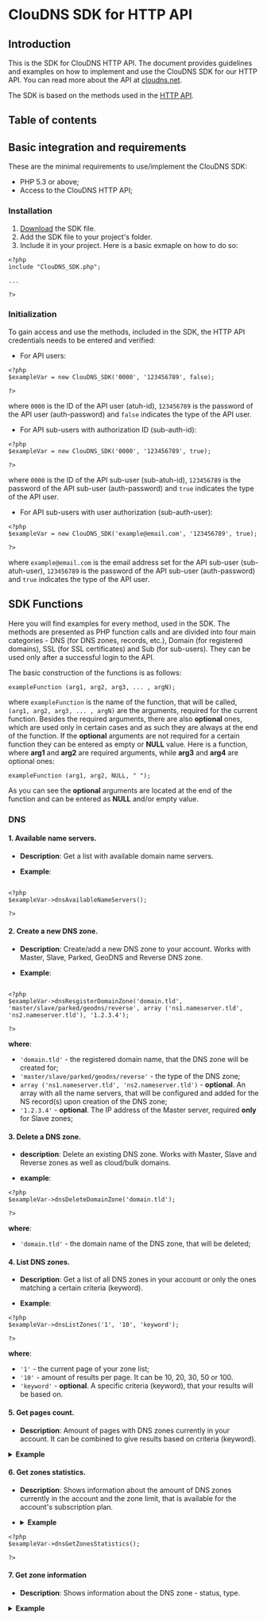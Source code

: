 # ClouDNS SDK for HTTP API

## Introduction

This is the SDK for ClouDNS HTTP API. The document provides guidelines and examples on how to implement and use the ClouDNS SDK for our HTTP API. You can read more about the API at [cloudns.net](https://www.cloudns.net).

The SDK is based on the methods used in the [HTTP API](https://www.cloudns.net/wiki/article/41/).

## Table of contents

## Basic integration and requirements

These are the minimal requirements to use/implement the ClouDNS SDK:

- PHP 5.3 or above;
- Access to the ClouDNS HTTP API;

### Installation

1. [Download](https://github.com/ClouDNS/cloudns-php-sdk/archive/master.zip) the SDK file.
2. Add the SDK file to your project's folder.
3. Include it in your project. Here is a basic exmaple on how to do so:

```
<?php
include "ClouDNS_SDK.php";

...

?>
```
### Initialization

To gain access and use the methods, included in the SDK, the HTTP API credentials needs to be entered and verified:

- For API users:

```
<?php
$exampleVar = new ClouDNS_SDK('0000', '123456789', false);

?>
```

where `0000` is the ID of the API user (atuh-id), `123456789` is the password of the API user (auth-password) and `false` indicates the type of the API user.

- For API sub-users with authorization ID (sub-auth-id):

```
<?php
$exampleVar = new ClouDNS_SDK('0000', '123456789', true);

?>
```

where `0000` is the ID of the API sub-user (sub-atuh-id), `123456789` is the password of the API sub-user (auth-password) and `true` indicates the type of the API user.

- For API sub-users with user authorization (sub-auth-user):

```
<?php
$exampleVar = new ClouDNS_SDK('example@email.com', '123456789', true);

?>
```

where `example@email.com` is the email address set for the API sub-user (sub-atuh-user), `123456789` is the password of the API sub-user (auth-password) and `true` indicates the type of the API user.

## SDK Functions

Here you will find examples for every method, used in the SDK. The methods are presented as PHP function calls and are divided into four main categories - DNS (for DNS zones, records, etc.), Domain (for registered domains), SSL (for SSL certificates) and Sub (for sub-users). They can be used only after a successful login to the API.

The basic construction of the functions is as follows:


```
exampleFunction (arg1, arg2, arg3, ... , argN);

```

where `exampleFunction` is the name of the function, that will be called, `(arg1, arg2, arg3, ... , argN)` are the arguments, required for the current function. Besides the required arguments, there are also **optional** ones, which are used only in certain cases and as such they are always at the end of the function. If the **optional** arguments are not required for a certain function they can be entered as empty or **NULL** value. Here is a function, where **arg1** and **arg2** are required arguments, while **arg3** and **arg4** are optional ones:


```
exampleFunction (arg1, arg2, NULL, " ");

```

As you can see the **optional** arguments are located at the end of the function and can be entered as **NULL** and/or empty value.

### DNS

#### 1. Available name servers.

- **Description**: Get a list with available domain name servers.

- **Example**:

```

<?php
$exampleVar->dnsAvailableNameServers();

?>
```

#### 2. Create a new DNS zone.

- **Description**: Create/add a new DNS zone to your account. Works with Master, Slave, Parked, GeoDNS and Reverse DNS zone.


- **Example**:

```

<?php
$exampleVar->dnsResgisterDomainZone('domain.tld', 'master/slave/parked/geodns/reverse', array ('ns1.nameserver.tld', 'ns2.nameserver.tld'), '1.2.3.4');

?>
```

**where**:
- `'domain.tld'` - the registered domain name, that the DNS zone will be created for;
- `'master/slave/parked/geodns/reverse'` - the type of the DNS zone;
- `array ('ns1.nameserver.tld', 'ns2.nameserver.tld')` - **optional**. An array with all the name servers, that will be configured and added for the NS record(s) upon creation of the DNS zone;
- `'1.2.3.4'` - **optional**. The IP address of the Master server, required **only** for Slave zones;

#### 3. Delete a DNS zone.

- **description**: Delete an existing DNS zone. Works with Master, Slave and Reverse zones as well as cloud/bulk domains.


- **example**:
```
<?php
$exampleVar->dnsDeleteDomainZone('domain.tld');

?>
```

**where**:
- `'domain.tld'` - the domain name of the DNS zone, that will be deleted;

#### 4. List DNS zones.

- **Description**: Get a list of all DNS zones in your account or only the ones matching a certain criteria (keyword).


- **Example**:

```
<?php
$exampleVar->dnsListZones('1', '10', 'keyword');

?>
```

**where**:
- `'1'` - the current page of your zone list;
- `'10'` - amount of results per page. It can be 10, 20, 30, 50 or 100.
- `'keyword'` - **optional**. A specific criteria (keyword), that your results will be based on.

#### 5. Get pages count.

- **Description**: Amount of pages with DNS zones currently in your account. It can be combined to give results based on criteria (keyword).


**<details><summary>Example</summary>**

```
<?php
$exampleVar->dnsGetPagesCount('10', 'keyword'));;

?>
```

**where**:
- `'10'` - amount of results per page. It can be 10, 20, 30, 50 or 100.
- `'keyword'` - **optional**. A specific criteria (keyword), that your results will be based on.
</details>

#### 6. Get zones statistics.

- **Description**: Shows information about the amount of DNS zones currently in the account and the zone limit, that is available for the account's subscription plan.


- **<details><summary>Example</summary>**
  
```
<?php
$exampleVar->dnsGetZonesStatistics();

?>
```
</details>

#### 7. Get zone information

- **Description**: Shows information about the DNS zone - status, type.

**<details><summary>Example</summary>**

```
<?php
$exampleVar->dnsGetZoneInformation('domain.tld');

?>
```

**where**:
- `'domain.tld'` - name of the DNS zone, that you want to get information for.
</details>
